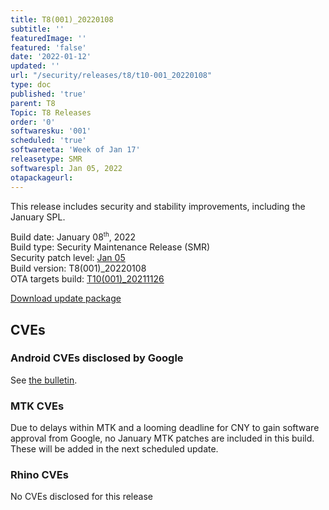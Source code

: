 ```yaml
---
title: T8(001)_20220108
subtitle: ''
featuredImage: ''
featured: 'false'
date: '2022-01-12'
updated: ''
url: "/security/releases/t8/t10-001_20220108"
type: doc
published: 'true'
parent: T8
Topic: T8 Releases
order: '0'
softwaresku: '001'
scheduled: 'true'
softwareeta: 'Week of Jan 17'
releasetype: SMR
softwarespl: Jan 05, 2022
otapackageurl:
---
```


This release includes security and stability improvements, including the January SPL.

Build date: January 08<sup><small>th</small></sup>, 2022  
Build type: Security Maintenance Release (SMR)  
Security patch level: [Jan 05](https://source.android.com/security/bulletin/2022-01-01)  
Build version: T8(001)_20220108  
OTA targets build: [T10(001)_20211126](/security/releases/t8/t8-001_20211126)

<i class="far fa-cloud-download-alt"></i> [Download update package](#)

## CVEs
### Android CVEs disclosed by Google

See [the bulletin](https://source.android.com/security/bulletin/2022-01-01).

### MTK CVEs

Due to delays within MTK and a looming deadline for CNY to gain software approval from Google, no January MTK patches are included in this build. These will be added in the next scheduled update.

### Rhino CVEs
No CVEs disclosed for this release
